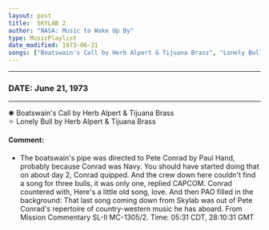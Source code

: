 ```yaml
---
layout: post
title:  SKYLAB 2
author: "NASA: Music to Wake Up By"
type: MusicPlaylist
date_modified: 1973-06-21
songs: ["Boatswain's Call by Herb Alpert & Tijuana Brass", "Lonely Bull by Herb Alpert & Tijuana Brass"]
---
```


----
### DATE: June 21, 1973
----
✺ Boatswain's Call by Herb Alpert & Tijuana Brass  &nbsp;<br />
✧ Lonely Bull by Herb Alpert & Tijuana Brass

#### Comment:
* The boatswain's pipe was directed to Pete Conrad by Paul Hand, probably because Conrad was Navy. You should have started doing that on about day 2, Conrad quipped. And the crew down here couldn't find a song for three bulls, it was only one, replied CAPCOM. Conrad countered with, Here's a little old song, love. And then PAO filled in the background: That last song coming down from Skylab was out of Pete Conrad's repertoire of country-western music he has aboard. From Mission Commentary SL-II MC-1305/2. Time: 05:31 CDT, 28:10:31 GMT




<br/>
<center>
	<a target="_blank"
	   href="https://twitter.com/intent/tweet?hashtags=Space,NASA,Playlist,NASAWakeupCalls,SpaceProgram&text={{ page.author}}, '{{ page.songs.first }}' {{ page.title }}, {{ page.date | date: '%B %d, %Y' }}. {{ site.url }}{{ page.url }}&via=nasawakeupcalls"><i class="fab fa-twitter" alt="Tweet this page" style="font-size: 1.3em;"></i></a>
	&nbsp; 	<i class="fas fa-user-astronaut" style="font-size: 1.5em;"></i> &nbsp;
    <a type="amzn" search="'Boatswain's Call by Herb Alpert & Tijuana Brass' or 'Lonely Bull by Herb Alpert & Tijuana Brass'" category="popular music">
    <i class="fab fa-amazon" style="font-size: 1.3em;"></i></a>
</center>
